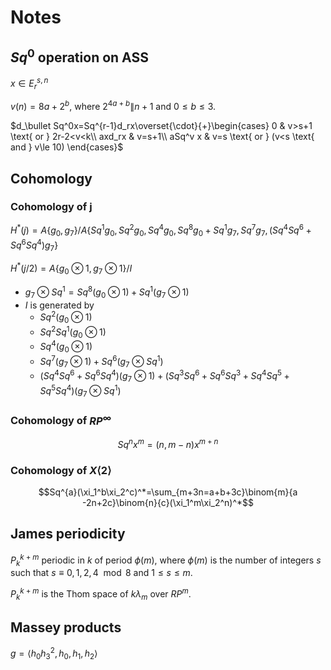 # Notes
## $Sq^0$ operation on ASS
$x\in E_r^{s,n}$

$v(n)=8a+2^b$, where $2^{4a+b}\|n+1$ and $0\le b\le 3$.

$d_\bullet Sq^0x=Sq^{r-1}d_rx\overset{\cdot}{+}\begin{cases}
0 & v>s+1 \text{ or } 2r-2<v<k\\
axd_rx & v=s+1\\
aSq^v x & v=s \text{ or } (v<s \text{ and } v\le 10)
\end{cases}$

## Cohomology
### Cohomology of j
$H^*(j)=A\{g_0,g_7\}/A\{Sq^1g_0,Sq^2g_0,Sq^4g_0,Sq^8g_0+Sq^1g_7,Sq^7g_7,(Sq^4Sq^6+Sq^6Sq^4)g_7\}$

$H^*(j/2)=A\{g_0\otimes 1, g_7\otimes 1\}/I$

* $g_7\otimes Sq^1=Sq^8(g_0\otimes 1)+Sq^1(g_7\otimes 1)$
* $I$ is generated by
    * $Sq^2(g_0\otimes 1)$
    * $Sq^2Sq^1(g_0\otimes 1)$
    * $Sq^4(g_0\otimes 1)$
    * $Sq^7(g_7\otimes 1)+Sq^6(g_7\otimes Sq^1)$
    * $(Sq^4Sq^6+Sq^6Sq^4)(g_7\otimes 1) + (Sq^3Sq^6+Sq^6Sq^3+Sq^4Sq^5+Sq^5Sq^4)(g_7\otimes Sq^1)$

### Cohomology of $RP^\infty$
$$Sq^n x^m=(n,m-n)x^{m+n}$$

### Cohomology of $X\langle 2\rangle$
$$Sq^{a}(\xi_1^b\xi_2^c)^*=\sum_{m+3n=a+b+3c}\binom{m}{a -2n+2c}\binom{n}{c}(\xi_1^m\xi_2^n)^*$$

## James periodicity
$P_k^{k+m}$ periodic in $k$ of period $\phi(m)$, where $\phi(m)$ is the number of integers $s$ such that $s\equiv 0,1,2,4\mod 8$ and $1\le s\le m$.

$P_k^{k+m}$ is the Thom space of $k\lambda_m$ over $RP^m$.

## Massey products
$g=\langle h_0h_3^2,h_0,h_1,h_2\rangle$
